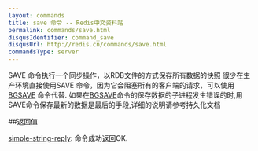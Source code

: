 ```yaml
---
layout: commands
title: save 命令 -- Redis中文资料站
permalink: commands/save.html
disqusIdentifier: command_save
disqusUrl: http://redis.cn/commands/save.html
commandsType: server
---
```


SAVE 命令执行一个同步操作，以RDB文件的方式保存所有数据的快照
很少在生产环境直接使用SAVE 命令，因为它会阻塞所有的客户端的请求，可以使用[BGSAVE](/commands/bgsave.html) 命令代替. 如果在[BGSAVE](/commands/bgsave.html)命令的保存数据的子进程发生错误的时,用 SAVE命令保存最新的数据是最后的手段,详细的说明请参考持久化文档

##返回值

[simple-string-reply](/topics/protocol.html#simple-string-reply): 命令成功返回OK.
